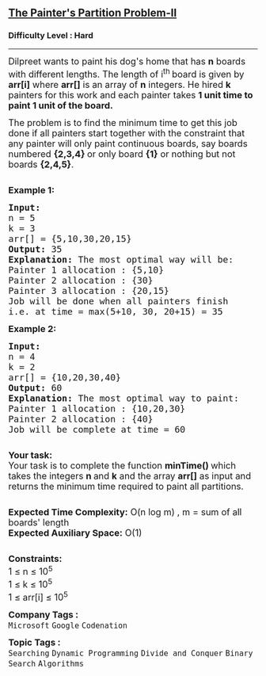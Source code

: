 <h2><a href="https://practice.geeksforgeeks.org/problems/the-painters-partition-problem1535/1?page=1&sortBy=submissions">The Painter's Partition Problem-II</a></h2><h3>Difficulty Level : Hard</h3><hr><div class="problems_problem_content__Xm_eO"><p><span style="font-size:18px">Dilpreet wants to paint&nbsp;his dog's home that has&nbsp;<strong>n</strong> boards with&nbsp;different lengths. The length of i<sup>th&nbsp;</sup>board is given by <strong>arr[i]</strong> where <strong>arr[]</strong> is an array of <strong>n</strong> integers. He hired <strong>k</strong> painters for this work and each painter takes <strong>1 unit time to paint 1 unit of the board.&nbsp;</strong></span></p>

<p><span style="font-size:18px">The problem is to find the minimum time to get this job done if all painters start together with the constraint&nbsp;that any painter will only paint continuous boards, say boards numbered <strong>{2,3,4} </strong>or only board <strong>{1}</strong> or nothing but not boards <strong>{2,4,5}</strong>.</span></p>

<p><br>
<span style="font-size:18px"><strong>Example 1:</strong></span></p>

<pre><span style="font-size:18px"><strong>Input:
</strong>n = 5
k = 3
arr[] = {5,10,30,20,15}
<strong>Output:</strong> 35
<strong>Explanation: </strong>The most optimal way will be:
Painter 1 allocation : {5,10}
Painter 2 allocation : {30}
Painter 3 allocation : {20,15}
Job will be done when all painters finish
i.e. at time = max(5+10, 30, 20+15) = 35</span></pre>

<p><span style="font-size:18px"><strong>Example 2:</strong></span></p>

<pre><span style="font-size:18px"><strong>Input:
</strong>n = 4
k = 2
arr[] = {10,20,30,40}
<strong>Output: </strong>60
<strong>Explanation: </strong>The most optimal way to paint:
Painter 1 allocation : {10,20,30}
Painter 2 allocation : {40}
Job will be complete at time = 60</span></pre>

<p><br>
<span style="font-size:18px"><strong>Your task:</strong><br>
Your task is to complete the function <strong>minTime() </strong>which takes the integers&nbsp;<strong>n </strong>and&nbsp;<strong>k</strong>&nbsp;and the array&nbsp;<strong>arr[]</strong>&nbsp;as input and returns the minimum time required to paint all partitions.</span></p>

<p><br>
<span style="font-size:18px"><strong>Expected Time Complexity:</strong> O(n log m) , m = sum of all boards' length<br>
<strong>Expected Auxiliary Space:</strong> O(1)</span></p>

<p><br>
<span style="font-size:18px"><strong>Constraints:</strong><br>
1 ≤ n ≤ 10<sup>5</sup><br>
1 ≤ k ≤ 10<sup>5</sup><br>
1 ≤ arr[i] ≤ 10<sup>5</sup></span></p>
</div><p><span style=font-size:18px><strong>Company Tags : </strong><br><code>Microsoft</code>&nbsp;<code>Google</code>&nbsp;<code>Codenation</code>&nbsp;<br><p><span style=font-size:18px><strong>Topic Tags : </strong><br><code>Searching</code>&nbsp;<code>Dynamic Programming</code>&nbsp;<code>Divide and Conquer</code>&nbsp;<code>Binary Search</code>&nbsp;<code>Algorithms</code>&nbsp;